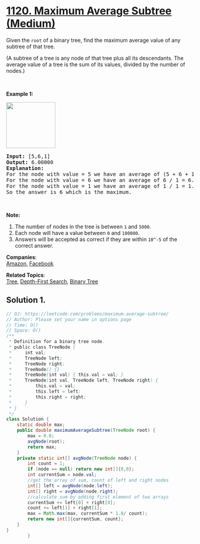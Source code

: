 # [1120. Maximum Average Subtree (Medium)](https://leetcode.com/problems/maximum-average-subtree/)

<p>Given the <code>root</code> of a binary tree, find the maximum average value of any subtree of that tree.</p>

<p>(A subtree of a tree is any node of that tree plus all its descendants. The average value of a tree is the sum of its values, divided by the number of nodes.)</p>

<p>&nbsp;</p>

<p><strong>Example 1:</strong></p>

<p><img alt="" src="https://assets.leetcode.com/uploads/2019/04/09/1308_example_1.png" style="width: 132px; height: 123px;"></p>

<pre><strong>Input: </strong><span id="example-input-1-1">[5,6,1]</span>
<strong>Output: </strong><span id="example-output-1">6.00000</span>
<strong>Explanation: </strong>
For the node with value = 5 we have an average of (5 + 6 + 1) / 3 = 4.
For the node with value = 6 we have an average of 6 / 1 = 6.
For the node with value = 1 we have an average of 1 / 1 = 1.
So the answer is 6 which is the maximum.
</pre>

<p>&nbsp;</p>

<p><strong>Note:</strong></p>

<ol>
	<li>The number of nodes in the tree is between <code>1</code> and <code>5000</code>.</li>
	<li>Each node will have a value between <code>0</code> and <code>100000</code>.</li>
	<li>Answers will be accepted as correct if they are within <code>10^-5</code> of the correct answer.</li>
</ol>

**Companies**:  
[Amazon](https://leetcode.com/company/amazon), [Facebook](https://leetcode.com/company/facebook)

**Related Topics**:  
[Tree](https://leetcode.com/tag/tree/), [Depth-First Search](https://leetcode.com/tag/depth-first-search/), [Binary Tree](https://leetcode.com/tag/binary-tree/)

## Solution 1.

```java
// OJ: https://leetcode.com/problems/maximum-average-subtree/
// Author: Please set your name in options page
// Time: O()
// Space: O()
/**
 * Definition for a binary tree node.
 * public class TreeNode {
 *     int val;
 *     TreeNode left;
 *     TreeNode right;
 *     TreeNode() {}
 *     TreeNode(int val) { this.val = val; }
 *     TreeNode(int val, TreeNode left, TreeNode right) {
 *         this.val = val;
 *         this.left = left;
 *         this.right = right;
 *     }
 * }
 */
class Solution {
    static double max;
    public double maximumAverageSubtree(TreeNode root) {
        max = 0.0;
        avgNode(root);
        return max;
    }
    private static int[] avgNode(TreeNode node) {
        int count = 1;
        if (node == null) return new int[]{0,0};
        int currentSum = node.val;
        //get the array of sum, count of left and right nodes
        int[] left = avgNode(node.left);
        int[] right = avgNode(node.right);
        //calculate sum by adding first element of two arrays
        currentSum += left[0] + right[0];
        count += left[1] + right[1];
        max = Math.max(max, currentSum * 1.0/ count);
        return new int[]{currentSum, count};
    }
}
        }

```
